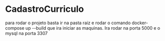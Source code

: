 # CadastroCurriculo

para rodar o projeto basta ir na pasta raiz e rodar o comando docker-compose up --build que ira iniciar as maquinas. Ira rodar na porta 5000 e o mysql na porta 3307
